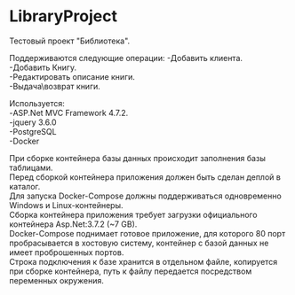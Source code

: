 # LibraryProject
  
Тестовый проект "Библиотека".  
  

Поддерживаются следующие операции:
-Добавить клиента.  
-Добавить Книгу.  
-Редактировать описание книги.  
-Выдача\возврат книги.  
  
  
Используется:  
-ASP.Net MVC Framework 4.7.2.  
-jquery 3.6.0  
-PostgreSQL  
-Docker  
  
  
При сборке контейнера базы данных происходит заполнения базы таблицами.  
Перед сборкой контейнера приложения должен быть сделан деплой в каталог.  
Для запуска Docker-Compose должны поддерживаться одновременно Windows и Linux-контейнеры.  
Сборка контейнера приложения требует загрузки официального контейнера Asp.Net:3.7.2 (~7 GB).  
Docker-Compose поднимает готовое приложение, для которого 80 порт пробрасывается в хостовую систему, контейнер с базой данных не имеет проброшенных портов.  
Строка подключения к базе хранится в отдельном файле, копируется при сборке контейнера, путь к файлу передается посредством переменных окружения.  
